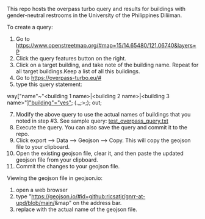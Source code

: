 This repo hosts the overpass turbo query and results for buildings with gender-neutral restrooms in the University of the Philippines Diliiman. 

To create a query:
1. Go to https://www.openstreetmap.org/#map=15/14.65480/121.06740&layers=P
2. Click the query features button on the right.
3. Click on a target building, and take note of the building name. Repeat for all target buildings.Keep a list of all this buildings.
5. Go to https://overpass-turbo.eu/#
6. type this query statement:

  way["name"~"<building 1 name>|<building 2 name>|<building 3 name>"]["building"="yes"](14.64566603208577,121.05144023895264,14.663809930484568,121.0786485671997);
  (._;>;);
  out;

7. Modify the above query to use the actual names of buildings that you noted in step #3. See sample query: [test_overpass_query.txt](test_overpass_query.txt)
8. Execute the query. You can also save the query and commit it to the repo. 
9. Click export --> Data --> Geojson --> Copy. This will copy the geojson file to your clipboard.
10. Open the existing geojson file, clear it, and then paste the updated geojson file from your clipboard.
11. Commit the changes to your geojson file.

Viewing the geojson file in geojson.io:
1. open a web browser
2. type "https://geojson.io/#id=github:ricsatjr/gnrr-at-upd/blob/main/<geojson file>&map" on the address bar.
3. replace <geojson file> with the actual name of the geojson file. 
   
